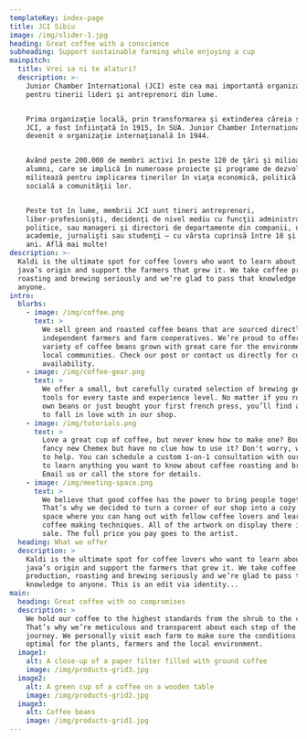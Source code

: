 ```yaml
---
templateKey: index-page
title: JCI Sibiu
image: /img/slider-1.jpg
heading: Great coffee with a conscience
subheading: Support sustainable farming while enjoying a cup
mainpitch:
  title: Vrei sa ni te alaturi?
  description: >-
    Junior Chamber International (JCI) este cea mai importantă organizaţie
    pentru tinerii lideri şi antreprenori din lume.


    Prima organizaţie locală, prin transformarea şi extinderea căreia s-a creat
    JCI, a fost înfiinţată în 1915, în SUA. Junior Chamber International a
    devenit o organizaţie internaţională în 1944.


    Având peste 200.000 de membri activi în peste 120 de ţări şi milioane de
    alumni, care se implică în numeroase proiecte şi programe de dezvoltare, JCI
    militează pentru implicarea tinerilor în viaţa economică, politică şi
    socială a comunităţii lor.


    Peste tot în lume, membrii JCI sunt tineri antreprenori,
    liber-profesionişti, decidenţi de nivel mediu cu funcţii administrative sau
    politice, sau manageri şi directori de departamente din companii, din
    academie, jurnalişti sau studenţi – cu vârsta cuprinsă între 18 şi 40 de
    ani. Află mai multe!
description: >-
  Kaldi is the ultimate spot for coffee lovers who want to learn about their
  java’s origin and support the farmers that grew it. We take coffee production,
  roasting and brewing seriously and we’re glad to pass that knowledge to
  anyone.
intro:
  blurbs:
    - image: /img/coffee.png
      text: >
        We sell green and roasted coffee beans that are sourced directly from
        independent farmers and farm cooperatives. We’re proud to offer a
        variety of coffee beans grown with great care for the environment and
        local communities. Check our post or contact us directly for current
        availability.
    - image: /img/coffee-gear.png
      text: >
        We offer a small, but carefully curated selection of brewing gear and
        tools for every taste and experience level. No matter if you roast your
        own beans or just bought your first french press, you’ll find a gadget
        to fall in love with in our shop.
    - image: /img/tutorials.png
      text: >
        Love a great cup of coffee, but never knew how to make one? Bought a
        fancy new Chemex but have no clue how to use it? Don't worry, we’re here
        to help. You can schedule a custom 1-on-1 consultation with our baristas
        to learn anything you want to know about coffee roasting and brewing.
        Email us or call the store for details.
    - image: /img/meeting-space.png
      text: >
        We believe that good coffee has the power to bring people together.
        That’s why we decided to turn a corner of our shop into a cozy meeting
        space where you can hang out with fellow coffee lovers and learn about
        coffee making techniques. All of the artwork on display there is for
        sale. The full price you pay goes to the artist.
  heading: What we offer
  description: >
    Kaldi is the ultimate spot for coffee lovers who want to learn about their
    java’s origin and support the farmers that grew it. We take coffee
    production, roasting and brewing seriously and we’re glad to pass that
    knowledge to anyone. This is an edit via identity...
main:
  heading: Great coffee with no compromises
  description: >
    We hold our coffee to the highest standards from the shrub to the cup.
    That’s why we’re meticulous and transparent about each step of the coffee’s
    journey. We personally visit each farm to make sure the conditions are
    optimal for the plants, farmers and the local environment.
  image1:
    alt: A close-up of a paper filter filled with ground coffee
    image: /img/products-grid3.jpg
  image2:
    alt: A green cup of a coffee on a wooden table
    image: /img/products-grid2.jpg
  image3:
    alt: Coffee beans
    image: /img/products-grid1.jpg
---
```


